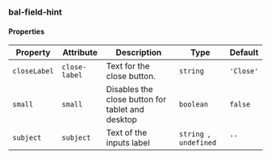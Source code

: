 ### bal-field-hint
 
#### Properties

| Property     | Attribute     | Description                                      | Type                    | Default   |
| ------------ | ------------- | ------------------------------------------------ | ----------------------- | --------- |
| `closeLabel` | `close-label` | Text for the close button.                       | `string`                | `'Close'` |
| `small`      | `small`       | Disables the close button for tablet and desktop | `boolean`               | `false`   |
| `subject`    | `subject`     | Text of the inputs label                         | `string `, ` undefined` | `''`      |


 
